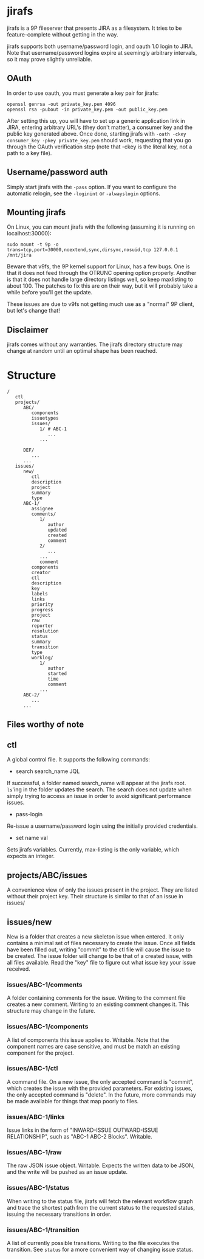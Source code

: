 # jirafs

jirafs is a 9P fileserver that presents JIRA as a filesystem. It tries to be feature-complete without getting in the way.

jirafs supports both username/password login, and oauth 1.0 login to JIRA. Note that username/password logins expire at seemingly arbitrary intervals, so it may prove slightly unreliable.

## OAuth

In order to use oauth, you must generate a key pair for jirafs:
```plain
openssl genrsa -out private_key.pem 4096
openssl rsa -pubout -in private_key.pem -out public_key.pem
```

After setting this up, you will have to set up a generic application link in JIRA, entering arbitrary URL's (they don't matter), a consumer key and the public key generated above. Once done, starting jirafs with `-oath -ckey consumer_key -pkey private_key.pem` should work, requesting that you go through the OAuth verification step (note that -ckey is the literal key, not a path to a key file).

## Username/password auth

Simply start jirafs with the `-pass` option. If you want to configure the automatic relogin, see the `-loginint` or `-alwayslogin` options.

## Mounting jirafs

On Linux, you can mount jirafs with the following (assuming it is running on localhost:30000):
```plain
sudo mount -t 9p -o trans=tcp,port=30000,noextend,sync,dirsync,nosuid,tcp 127.0.0.1 /mnt/jira
```

Beware that v9fs, the 9P kernel support for Linux, has a few bugs. One is that it does not feed through the OTRUNC opening option properly. Another is that it does not handle large directory listings well, so keep maxlisting to about 100. The patches to fix this are on their way, but it will probably take a while before you'll get the update.

These issues are due to v9fs not getting much use as a "normal" 9P client, but let's change that!

## Disclaimer

jirafs comes without any warranties. The jirafs directory structure may change at random until an optimal shape has been reached.

# Structure

```plain
/
   ctl
   projects/
      ABC/
         components
         issuetypes
         issues/
            1/ # ABC-1
               ...
            ...

      DEF/
         ...
      ...
   issues/
      new/
         ctl
         description
         project
         summary
         type
      ABC-1/
         assignee
         comments/
            1/
               author
               updated
               created
               comment
            2/
               ...
            ...
            comment
         components
         creator
         ctl
         description
         key
         labels
         links
         priority
         progress
         project
         raw
         reporter
         resolution
         status
         summary
         transition
         type
         worklog/
            1/
               author
               started
               time
               comment
            ...
      ABC-2/
         ...
      ...

```

## Files worthy of note

## ctl

A global control file. It supports the following commands:

* search search_name JQL

If successful, a folder named search_name will appear at the jirafs root. `ls`'ing in the folder updates the search. The search does not update when simply trying to access an issue in order to avoid significant performance issues.

* pass-login

Re-issue a username/password login using the initially provided credentials.

* set name val

Sets jirafs variables. Currently, max-listing is the only variable, which expects an integer.


## projects/ABC/issues

A convenience view of only the issues present in the project. They are listed without their project key. Their structure is similar to that of an issue in issues/

## issues/new

New is a folder that creates a new skeleton issue when entered. It only contains a minimal set of files necessary to create the issue. Once all fields have been filled out, writing "commit" to the ctl file will cause the issue to be created. The issue folder will change to be that of a created issue, with all files available. Read the "key" file to figure out what issue key your issue received.

### issues/ABC-1/comments

A folder containing comments for the issue. Writing to the comment file creates a new comment. Writing to an existing comment changes it. This structure may change in the future.

### issues/ABC-1/components

A list of components this issue applies to. Writable. Note that the component names are case sensitive, and must be match an existing component for the project.

### issues/ABC-1/ctl

A command file. On a new issue, the only accepted command is "commit", which creates the issue with the provided parameters. For existing issues, the only accepted command is "delete". In the future, more commands may be made available for things that map poorly to files.

### issues/ABC-1/links

Issue links in the form of "INWARD-ISSUE OUTWARD-ISSUE RELATIONSHIP", such as "ABC-1 ABC-2 Blocks". Writable.

### issues/ABC-1/raw

The raw JSON issue object. Writable. Expects the written data to be JSON, and the write will be pushed as an issue update.

### issues/ABC-1/status

When writing to the status file, jirafs will fetch the relevant workflow graph and trace the shortest path from the current status to the requested status, issuing the necessary transitions in order.

### issues/ABC-1/transition

A list of currently possible transitions. Writing to the file executes the transition. See `status` for a more convenient way of changing issue status.
